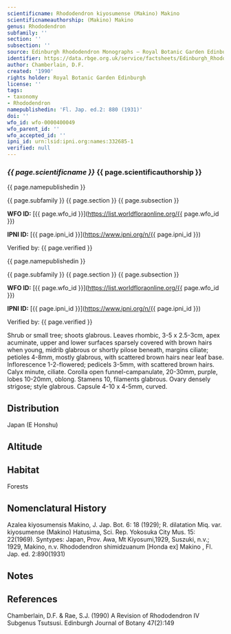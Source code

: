 ```yaml
---
scientificname: Rhododendron kiyosumense (Makino) Makino
scientificnameauthorship: (Makino) Makino
genus: Rhododendron
subfamily: ''
section: ''
subsection: ''
source: Edinburgh Rhododendron Monographs – Royal Botanic Garden Edinburgh
identifier: https://data.rbge.org.uk/service/factsheets/Edinburgh_Rhododendron_Monographs.xhtml
author: Chamberlain, D.F.
created: '1990'
rights holder: Royal Botanic Garden Edinburgh
license: ''
tags:
- taxonomy
- Rhododendron
namepublishedin: 'Fl. Jap. ed.2: 880 (1931)'
doi: ''
wfo_id: wfo-0000400049
wfo_parent_id: ''
wfo_accepted_id: ''
ipni_id: urn:lsid:ipni.org:names:332685-1
verified: null
---
```

### _{{ page.scientificname }}_ {{ page.scientificauthorship }}
 {{ page.namepublishedin }}

{{ page.subfamily }} {{ page.section }} {{ page.subsection }}

**WFO ID:** [{{ page.wfo_id }}](https://list.worldfloraonline.org/{{ page.wfo_id }})

**IPNI ID:** [{{ page.ipni_id }}](https://www.ipni.org/n/{{ page.ipni_id }})

Verified by: {{ page.verified }}

 {{ page.namepublishedin }}

{{ page.subfamily }} {{ page.section }} {{ page.subsection }}

**WFO ID:** [{{ page.wfo_id }}](https://list.worldfloraonline.org/{{ page.wfo_id }})

**IPNI ID:** [{{ page.ipni_id }}](https://www.ipni.org/n/{{ page.ipni_id }})

Verified by: {{ page.verified }}



Shrub or small tree; shoots glabrous. Leaves rhombic, 3-5 x 2.5-3cm, apex acuminate, upper and lower surfaces sparsely covered with brown hairs when young, midrib glabrous or shortly pilose beneath, margins ciliate; petioles 4-8mm, mostly glabrous, with scattered brown hairs near leaf base. Inflorescence 1-2-flowered; pedicels 3-5mm, with scattered brown hairs. Calyx minute, ciliate. Corolla open funnel-campanulate, 20-30mm, purple, lobes 10-20mm, oblong. Stamens 10, filaments glabrous. Ovary densely strigose; style glabrous. Capsule 4-10 x 4-5mm, curved.

## Distribution
Japan (E Honshu)

## Altitude


## Habitat
Forests

## Nomenclatural History
Azalea kiyosumensis Makino, J. Jap. Bot. 6: 18 (1929); R. dilatation Miq. var. kiyosumense (Makino) Hatusima, Sci. Rep. Yokosuka City Mus. 15: 22(1969). Syntypes: Japan, Prov. Awa, Mt Kiyosumi,1929, Suszuki, n.v.; 1929, Makino, n.v. Rhododendron shimidzuanum [Honda ex] Makino , Fl. Jap. ed. 2:890(1931)
                       
## Notes


## References

Chamberlain, D.F. & Rae, S.J. (1990) A Revision of Rhododendron IV Subgenus Tsutsusi. Edinburgh Journal of Botany 47(2):149
